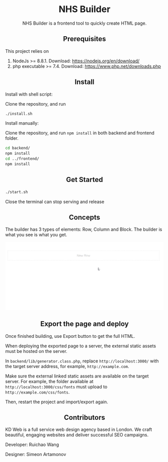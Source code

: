 <div align="center">
  <h1>NHS Builder</h1>
  <p>NHS Builder is a frontend tool to quickly create HTML page.</p>
</div>

<h2 align="center">Prerequisites</h2>

This project relies on

1. NodeJs >= 8.8.1. Download: https://nodejs.org/en/download/
2. php executable >= 7.4. Download: https://www.php.net/downloads.php

<h2 align="center">Install</h2>

Install with shell script:

Clone the repository, and run
```bash
./install.sh
```

Install manually:

Clone the repository, and run `npm install` in both backend and frontend folder.
```bash
cd backend/
npm install
cd ../frontend/
npm install
```

<h2 align="center">Get Started</h2>

```bash
./start.sh
```

Close the terminal can stop serving and release

<h2 align="center">Concepts</h2>

The builder has 3 types of elements: Row, Column and Block. The builder is what you see is what you get.

![](demo_basic.gif)


<h2 align="center">Export the page and deploy</h2>

Once finished building, use Export button to get the full HTML.

When deploying the exported page to a server, the external static assets must be hosted on the server.

In `backend/lib/generator.class.php`, replace `http://localhost:3000/` with the target server address, for example, `http://example.com`.

Make sure the external linked static assets are available on the target server. For example, the folder available at `http://localhost:3000/css/fonts` must upload to `http://example.com/css/fonts`.

Then, restart the project and import/export again.

<h2 align="center">Contributors</h2>

KD Web is a full service web design agency based in London. We craft beautiful, engaging websites and deliver successful SEO campaigns.

Developer: Ruichao Wang

Designer: Simeon Artamonov
